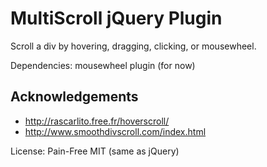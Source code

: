 # MultiScroll jQuery Plugin

Scroll a div by hovering, dragging, clicking, or mousewheel.

Dependencies: mousewheel plugin (for now)

## Acknowledgements

- http://rascarlito.free.fr/hoverscroll/
- http://www.smoothdivscroll.com/index.html

License: Pain-Free MIT (same as jQuery)
